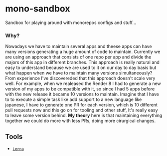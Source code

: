 # mono-sandbox

Sandbox for playing around with monorepos configs and stuff...

### Why?

Nowadays we have to maintain several apps and theese apps can have many versions generating a huge amount of code to maintain. Currently we are using
an approach that consists of one repo per app and divide the majors of this app in different branches. This approach is really natural and easy to understand because
we are used to it on our day to day basis but what happen when we have to maintain many versions simultaneously? From experience I've discovereded that this approach doesn't
scale very well. For example, when we realeased the Render 8 I had to generate a new version of my apps to be compatible with it, so since I had 5 apps before with the new
release it became 10 versions to maintain. Imagine that I have to to execute a simple task like add support to a new language like japanese, I have to generate one PR for each version, which is 10 different pull requests now and this go on for tooling and other stuff, It's really easy to leave some version behind. **My theory** here is that maintaining everything together we could do more with less PRs, doing more cirurgical changes.

## Tools

- [`Lerna`](./lerna#readme)
